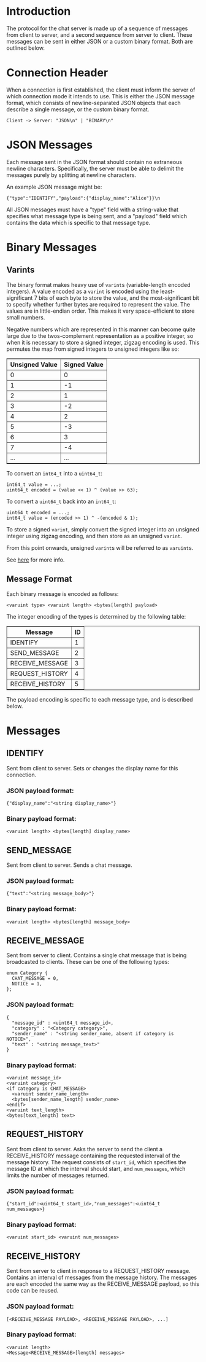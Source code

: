 # Introduction

The protocol for the chat server is made up of a sequence of messages from
client to server, and a second sequence from server to client. These messages
can be sent in either JSON or a custom binary format. Both are outlined below.

# Connection Header

When a connection is first established, the client must inform the server of
which connection mode it intends to use. This is either the JSON message format,
which consists of newline-separated JSON objects that each describe a single
message, or the custom binary format.

    Client -> Server: "JSON\n" | "BINARY\n"

# JSON Messages

Each message sent in the JSON format should contain no extraneous newline
characters. Specifically, the server must be able to delimit the messages purely
by splitting at newline characters.

An example JSON message might be:

    {"type":"IDENTIFY","payload":{"display_name":"Alice"}}\n

All JSON messages must have a "type" field with a string-value that specifies
what message type is being sent, and a "payload" field which contains the data
which is specific to that message type.

# Binary Messages

## Varints

The binary format makes heavy use of `varint`s (variable-length encoded
integers).  A value encoded as a `varint` is encoded using the least-significant
7 bits of each byte to store the value, and the most-significant bit to specify
whether further bytes are required to represent the value. The values are in
little-endian order. This makes it very space-efficient to store small numbers.

Negative numbers which are represented in this manner can become quite large due
to the twos-complement representation as a positive integer, so when it is
necessary to store a signed integer, zigzag encoding is used. This permutes the
map from signed integers to unsigned integers like so:

<table border="1">
  <tr><th>Unsigned Value</th> <th>Signed Value</th></tr>
  <tr><td>0</td>              <td>0</td></tr>
  <tr><td>1</td>              <td>-1</td></tr>
  <tr><td>2</td>              <td>1</td></tr>
  <tr><td>3</td>              <td>-2</td></tr>
  <tr><td>4</td>              <td>2</td></tr>
  <tr><td>5</td>              <td>-3</td></tr>
  <tr><td>6</td>              <td>3</td></tr>
  <tr><td>7</td>              <td>-4</td></tr>
  <tr><td>...</td>            <td>...</td></tr>
</table>

To convert an `int64_t` into a `uint64_t`:

    int64_t value = ...;
    uint64_t encoded = (value << 1) ^ (value >> 63);

To convert a `uint64_t` back into an `int64_t`:

    uint64_t encoded = ...;
    int64_t value = (encoded >> 1) ^ -(encoded & 1);

To store a signed `varint`, simply convert the signed integer into an unsigned
integer using zigzag encoding, and then store as an unsigned `varint`.

From this point onwards, unsigned `varint`s will be referred to as `varuint`s.

[varints]: https://developers.google.com/protocol-buffers/docs/encoding
See [here][varints] for more info.

## Message Format

Each binary message is encoded as follows:

    <varuint type> <varuint length> <bytes[length] payload>

The integer encoding of the types is determined by the following table:

<table border="1">
  <tr><th>Message</th>         <th>ID</th></tr>
  <tr><td>IDENTIFY</td>        <td>1</td></tr>
  <tr><td>SEND_MESSAGE</td>    <td>2</td></tr>
  <tr><td>RECEIVE_MESSAGE</td> <td>3</td></tr>
  <tr><td>REQUEST_HISTORY</td> <td>4</td></tr>
  <tr><td>RECEIVE_HISTORY</td> <td>5</td></tr>
</table>

The payload encoding is specific to each message type, and is described below.

# Messages

## IDENTIFY

Sent from client to server. Sets or changes the display name for this
connection.

### JSON payload format:

    {"display_name":"<string display_name>"}

### Binary payload format:

    <varuint length> <bytes[length] display_name>

## SEND_MESSAGE

Sent from client to server. Sends a chat message.

### JSON payload format:

    {"text":"<string message_body>"}

### Binary payload format:

    <varuint length> <bytes[length] message_body>

## RECEIVE_MESSAGE

Sent from server to client. Contains a single chat message that is being
broadcasted to clients. These can be one of the following types:

    enum Category {
      CHAT_MESSAGE = 0,
      NOTICE = 1,
    };

### JSON payload format:

    {
      "message_id" : <uint64_t message_id>,
      "category" : "<Category category>",
      "sender_name" : "<string sender_name, absent if category is NOTICE>",
      "text" : "<string message_text>"
    }

### Binary payload format:

    <varuint message_id>
    <varuint category>
    <if category is CHAT_MESSAGE>
      <varuint sender_name_length>
      <bytes[sender_name_length] sender_name>
    <endif>
    <varuint text_length>
    <bytes[text_length] text>

## REQUEST_HISTORY

Sent from client to server. Asks the server to send the client a RECEIVE_HISTORY
message containing the requested interval of the message history. The request
consists of `start_id`, which specifies the message ID at which the interval
should start, and `num_messages`, which limits the number of messages returned.

### JSON payload format:

    {"start_id":<uint64_t start_id>,"num_messages":<uint64_t num_messages>}

### Binary payload format:

    <varuint start_id> <varuint num_messages>

## RECEIVE_HISTORY

Sent from server to client in response to a REQUEST_HISTORY message. Contains an
interval of messages from the message history. The messages are each encoded the
same way as the RECEIVE_MESSAGE payload, so this code can be reused.

### JSON payload format:

    [<RECEIVE_MESSAGE PAYLOAD>, <RECEIVE_MESSAGE PAYLOAD>, ...]

### Binary payload format:

    <varuint length>
    <Message<RECEIVE_MESSAGE>[length] messages>

